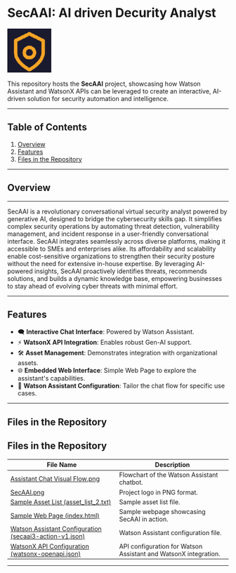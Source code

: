 # **SecAAI: AI driven Decurity Analyst**

![SecAAI Logo](seccaai.png)

This repository hosts the **SecAAI** project, showcasing how Watson Assistant and WatsonX APIs can be leveraged to create an interactive, AI-driven solution for security automation and intelligence.

---

## **Table of Contents**
1. [Overview](#overview)
2. [Features](#features)
3. [Files in the Repository](#files-in-the-repository)

---

## **Overview**
---
SecAAI is a revolutionary conversational virtual security analyst powered by generative AI, designed to bridge the cybersecurity skills gap. It simplifies complex security operations by automating threat detection, vulnerability management, and incident response in a user-friendly conversational interface. SecAAI integrates seamlessly across diverse platforms, making it accessible to SMEs and enterprises alike. Its affordability and scalability enable cost-sensitive organizations to strengthen their security posture without the need for extensive in-house expertise. By leveraging AI-powered insights, SecAAI proactively identifies threats, recommends solutions, and builds a dynamic knowledge base, empowering businesses to stay ahead of evolving cyber threats with minimal effort.

---
## **Features**
- 🗨️ **Interactive Chat Interface**: Powered by Watson Assistant.
- ⚡ **WatsonX API Integration**: Enables robust Gen-AI support.
- 🛠️ **Asset Management**: Demonstrates integration with organizational assets.
- 🌐 **Embedded Web Interface**: Simple Web Page to explore the assistant's capabilities.
- 🔧 **Watson Assistant Configuration**: Tailor the chat flow for specific use cases.

---

## **Files in the Repository**

## Files in the Repository

| **File Name**                | **Description**                                                                                  |
|------------------------------|--------------------------------------------------------------------------------------------------|
| [Assistant Chat Visual Flow.png](Assistant%20Chat%20Visual%20Flow.png) | Flowchart of the Watson Assistant chatbot.                                              |
| [SecAAI.png](SecAAI.png)                 | Project logo in PNG format.                                                            |
| [Sample Asset List (asset_list_2.txt)](asset_list_2.txt)           | Sample asset list file.                                                                   |
| [Sample Web Page (index.html)](index.html)                 | Sample webpage showcasing SecAAI in action.                                              |
| [Watson Assistant Configuration (secaai3-action-v1.json)](secaai3-action-v1.json)     | Watson Assistant configuration file.                                                     |
| [WatsonX API Configuration (watsonx-openapi.json)](watsonx-openapi.json)       | API configuration for Watson Assistant and WatsonX integration.                         |


---
